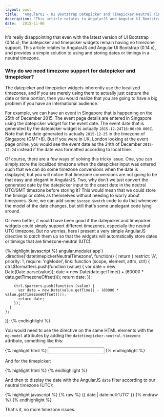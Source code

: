 ```yaml
---
layout: post
title:  "AngularUI - UI Bootstrap Datepicker and Timepicker Neutral Timezone"
description: "This article relates to AngularJS and Angular UI Bootstrap (0.14.x), and provides a simple solution to using and storing dates or timings in a neutral timezone."
date:   2015-11-06
---
```


<p class="intro"><span class="dropcap">I</span>t's really disappointing that even with the latest version of UI Bootstrap (0.14.x), the datepicker and timepicker widgets remain having no timezone support. This article relates to AngularJS and Angular UI Bootstrap (0.14.x), and provides a simple solution to using and storing dates or timings in a neutral timezone.</p>

### Why do we need timezone support for datepicker and timepicker? ###

The datepicker and timepicker widgets inherently use the localized timezones, and if you are merely using them to actually just capture the date or time portion, then you would realize that you are going to have a big problem if you have an international audience.

For example, we can have an event in Singapore that is happening on the 25th of December 2015. The event page details are entered in Singapore using the datepicker widget for the event date. The event date that is generated by the datepicker widget is actually `2015-12-24T16:00:00.000Z`. Note that the date generated is actually `2015-12-25` in the timezone of Singapore (GMT+8). But if you were in UK, London looking at the event page online, you would see the event date as the 24th of December `2015-12-24` instead if the date was formatted according to local time.

Of course, there are a few ways of solving this tricky issue. One, you can simply store the localized timezone when the datepicker input was entered such that we can do some timezone conversions when the date is displayed, but you will notice that timezone conversions are not going to be that easy and elegant in AngularJS. Two, why don't we just convert the generated date by the datepicker input to the exact date in the neutral UTC/GMT timezone before storing it? This would mean that we could store the timings or dates as themselves without needing to worry about timezones. Sure, we can add some `$scope.$watch` code to do that whenever the model of the date changes, but still that's some unelegant code lying around.

Or even better, it would have been good if the datepicker and timepicker widgets could simply support different timezones, especially the neutral UTC timezone. But no worries, here I present a very simple AngularJS directive to *patch* them up so that the widgets will automatically store dates or timings that are timezone-neutral (UTC).

{% highlight javascript %}
angular.module('app')
  .directive('datetimepickerNeutralTimezone', function() {
    return {
      restrict: 'A',
      priority: 1,
      require: 'ngModel',
      link: function (scope, element, attrs, ctrl) {
        ctrl.$formatters.push(function (value) {
          var date = new Date(Date.parse(value));
          date = new Date(date.getTime() + (60000 * date.getTimezoneOffset()));
          return date;
        });

        ctrl.$parsers.push(function (value) {
          var date = new Date(value.getTime() - (60000 * value.getTimezoneOffset()));
          return date;
        });
      }
    };
  });
{% endhighlight %}

You would need to use the directive on the same HTML elements with the `ng-model` attributes by adding the `datetimepicker-neutral-timezone` attribute, something like this:

{% highlight html %}
<input type="text" class="form-control" uib-datepicker-popup="dd-MMMM-yyyy" ng-model="date" is-open="opened" min-date="minDate" close-text="Close" datetimepicker-neutral-timezone />
{% endhighlight %}

And for the timepicker:

{% highlight html %}
<uib-timepicker ng-model="time" hour-step="1" minute-step="15" datetimepicker-neutral-timezone></uib-timepicker>
{% endhighlight %}

And then to display the date with the AngularJS `date` filter according to our neutral timezone (UTC):

{% highlight javascript %}
{% raw %}
{{ date | date:null:'UTC' }}
{% endraw %}
{% endhighlight %}

That's it, no more timezone issues.